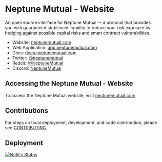 # Neptune Mutual - Website

An open source interface for Neptune Mutual &mdash; a protocol that provides you with guaranteed stablecoin liquidity to reduce your risk exposure by hedging against possible capital risks and smart contract vulnerabilities.

- Website: [neptunemutual.com](https://neptunemutual.com)
- Web Application: [app.neptunemutual.com](https://app.neptunemutual.com)
- Docs: [docs.neptunemutual.com](https://docs.neptunemutual.com)
- Twitter: [@neptunemutual](https://twitter.com/neptunemutual)
- Reddit: [/r/NeptuneMutual](https://www.reddit.com/r/NeptuneMutual)
- Discord: [NeptuneMutual](https://discord.gg/2qMGTtJtnW)

## Accessing the Neptune Mutual - Website

To access the Neptune Mutual website, visit [neptunemutual.com](https://neptunemutual.com).

## Contributions

For steps on local deployment, development, and code contribution, please see [CONTRIBUTING](./CONTRIBUTING.md).

## Deployment

[![Netlify Status](https://api.netlify.com/api/v1/badges/7ea08646-aa8b-47ab-b7a0-c0916c74fb78/deploy-status)](https://app.netlify.com/sites/hungry-lewin-3bdc39/deploys)
